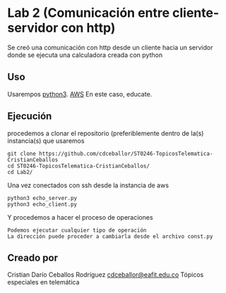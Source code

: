 # Lab 2 (Comunicación entre cliente-servidor con http)

Se creó una comunicación con http desde un cliente hacia un servidor donde se ejecuta una calculadora creada con python
## Uso

Usarempos 
[python3](https://www.python.org/downloads/).
[AWS](https://www.awseducate.com/signin/SiteLogin?ec=302&startURL=%2Fstudent%2Fs%2Fclassrooms) En este caso, educate.
 
## Ejecución
procedemos a clonar el repositorio (preferiblemente dentro de la(s) instancia(s) que usaremos

```
git clone https://github.com/cdceballor/ST0246-TopicosTelematica-CristianCeballos
cd ST0246-TopicosTelematica-CristianCeballos/
cd Lab2/
```

Una vez conectados con ssh desde la instancia de aws

```
python3 echo_server.py
python3 echo_client.py
```

Y procedemos a hacer el proceso de operaciones


```
Podemos ejecutar cualquier tipo de operación
La dirección puede proceder a cambiarla desde el archivo const.py
```

## Creado por
Cristian Darío Ceballos Rodríguez
cdceballor@eafit.edu.co
Tópicos especiales en telemática

